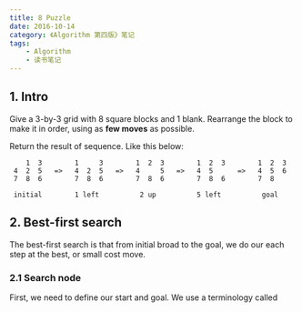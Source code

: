 ```yaml
---
title: 8 Puzzle
date: 2016-10-14
category: 《Algorithm 第四版》笔记
tags:
    - Algorithm
    - 读书笔记
---
```


## 1. Intro

Give a 3-by-3 grid with 8 square blocks and 1 blank.
Rearrange the block to make it in order, using as **few moves** as possible.

Return the result of sequence. Like this below:

```
    1  3        1     3        1  2  3        1  2  3        1  2  3
 4  2  5   =>   4  2  5   =>   4     5   =>   4  5      =>   4  5  6
 7  8  6        7  8  6        7  8  6        7  8  6        7  8

 initial        1 left          2 up          5 left          goal
```


<!-- more -->

## 2. Best-first search

The best-first search is that from initial broad to the goal, we do our each step at the best, or small cost move.

### 2.1 Search node

First, we need to define our start and goal. We use a terminology called
